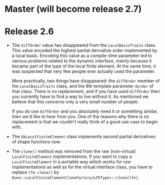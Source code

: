 # Master (will become release 2.7)

# Release 2.6

*  The `diffOrder` value has disappeared from the `LocalBasisTraits` class.
   This value encoded the highest partial derivative order implemented by
   a local basis. Encoding this value as a compile-time parameter led to
   various problems related to the dynamic interface, mainly because it
   became part of the type of the local finite element.  At the same time,
   it was suspected that very few people ever actually used the parameter.

   More practically, two things have disappeared: the `diffOrder` member
   of the `LocalBasisTraits` class, and the 8th template parameter `dorder`
   of that class.  There is no replacement, and if you have used `diffOrder`
   then you currently have to find a way to live without it.  As mentioned
   we believe that this concerns only a very small number of people.

   If you do use `diffOrder` and you absolutely need it or something similar,
   then we'd like to hear from you.  One of the reasons why there is no
   replacement is that we couldn't really think of a good use case to begin with.

*  The `QkLocalFiniteElement` class implements second partial derivatives
   of shape functions now.

* The `clone()` method was removed from the raw (non-virtual) `LocalFiniteElement`
  implementations. If you want to copy a `LocalFiniteElement` in a portable
  way which works for raw implementations as well as for the virtual interface
  class, you have to replace `lfe.clone()` by
  `Dune::LocalFiniteElementCloneFactory<LFEType>::clone(lfe)`.
